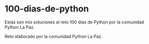 # 100-dias-de-python

Estas son mis soluciones al reto 100 días de Python por la comunidad Python La Paz.

Reto elaborado por la comunidad Python La Paz.
